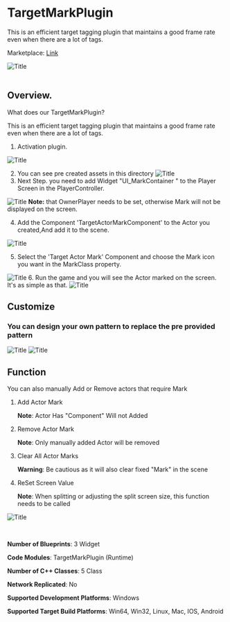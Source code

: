 # TargetMarkPlugin
This is an efficient target tagging plugin that maintains a good frame rate even when there are a lot of tags.

Marketplace: [Link](https://www.fab.com/listings/0cf55e9c-412e-4a95-a621-d32e3c4b7785)

![Title](Title.jpg "Title")
<br/><br/>
## Overview.
What does our TargetMarkPlugin?

This is an efficient target tagging plugin that maintains a good frame rate even when there are a lot of tags.

1. Activation plugin.

![Title](02.png "Title")

2. You can see pre created assets in this directory
![Title](03.png "Title")
3. Next Step. you need to add Widget "UI_MarkContainer " to the Player Screen in the PlayerController.

![Title](01.jpg "Title")
**Note:** that OwnerPlayer needs to be set, otherwise Mark will not be displayed on the screen.

4. Add the Component 'TargetActorMarkComponent' to the Actor you created,And add it to the scene.

![Title](04.png "Title")

5. Select the 'Target Actor Mark' Component and choose the Mark icon you want in the MarkClass property.

![Title](05.png "Title")
6. Run the game and you will see the Actor marked on the screen. It's as simple as that.
![Title](06.png "Title")

## Customize

### You can design your own pattern to replace the pre provided pattern
![Title](07.png "Title")
![Title](08.png "Title")

## Function 
You can also manually Add or Remove actors that require Mark

1. Add Actor Mark

   **Note**: Actor Has "Component" Will not Added
3. Remove Actor Mark

   **Note**: Only manually added Actor will be removed
5. Clear All Actor Marks

   **Warning**: Be cautious as it will also clear fixed "Mark" in the scene
7. ReSet Screen Value

   **Note**: When splitting or adjusting the split screen size, this function needs to be called

![Title](09.png "Title")

<br/>

**Number of Blueprints**: 3 Widget

**Code Modules**: TargetMarkPlugin (Runtime)

**Number of C++ Classes**: 5 Class

**Network Replicated**: No

**Supported Development Platforms**: Windows

**Supported Target Build Platforms**: Win64, Win32, Linux, Mac, IOS, Android
